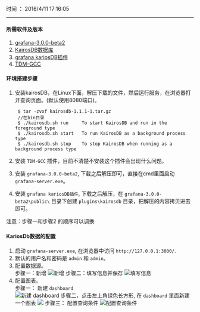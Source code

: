 时间 ： 2016/4/11 17:16:05 
*****
#### 所需软件及版本
1. [grafana-3.0.0-beta2](http://pan.baidu.com/s/1bRK4Ei)
2. [KairosDB数据库](http://pan.baidu.com/s/1bo8LDSz)
3. [grafana kariosDB插件](http://pan.baidu.com/s/1i4GGTA9)
4. [TDM-GCC](http://pan.baidu.com/s/1geRAsWr)

#### 环境搭建步骤
1. 安装kairosDB，在Linux下面，解压下载的文件，然后运行服务，在浏览器打开查询页面。(默认使用8080端口)。

        $ tar -zvxf kairosdb-1.1.1-1.tar.gz 
        //在bin目录
        $ ./kairosdb.sh run     To start KairosDB and run in the foreground type
        $ ./kairosdb.sh start   To run KairosDB as a background process type
        $ ./kairosdb.sh stop    To stop KairosDB when running as a background process type
2. 安装 `TDM-GCC` 插件，目前不清楚不安装这个插件会出现什么问题。
3. 安装 `grafana-3.0.0-beta2`, 下载之后解压即可，直接在cmd里面启动 `grafana-server.exe`。
4. 安装 `grafana kariosDB插件`, 下载之后解压，在 `grafana-3.0.0-beta2\public\` 目录下创建 `plugins\kairosdb` 目录，把解压的内容拷贝进去即可。

注意：步骤一和步骤2 的顺序可以调换

#### KariosDb数据的配置
1. 启动 `grafana-server.exe`, 在浏览器中访问 `http://127.0.0.1:3000/`.
2. 默认的用户名和密码是 `admin` 和 `admin`。
3. 配置数据源。  
步骤一：新增
![新增](http://7xle4i.com1.z0.glb.clouddn.com/xinzeng.png)
步骤二：填写信息并保存
![填写信息](http://7xle4i.com1.z0.glb.clouddn.com/baocun.png)
4. 配置图表。  
步骤一： 新建 `dashboard`  
![新建 dashboard](http://7xle4i.com1.z0.glb.clouddn.com/new.png)
步骤二，点击左上角绿色长方形, 在 `dashboard` 里面新建一个图表
![](http://7xle4i.com1.z0.glb.clouddn.com/xinjiantubaio.png)
步骤三： 配置查询条件
![配置查询条件](http://7xle4i.com1.z0.glb.clouddn.com/peizhishujuyuan.png)
